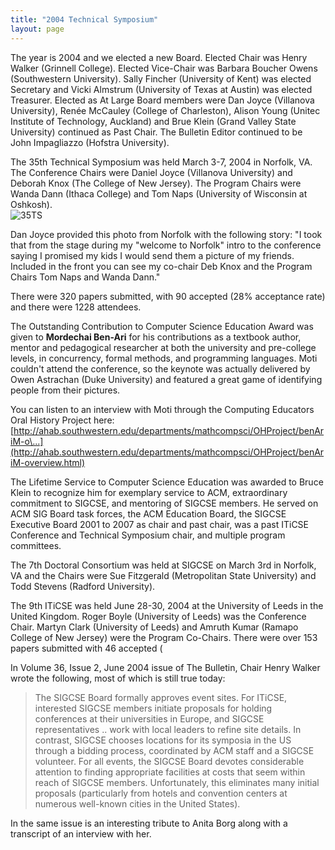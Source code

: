 ```yaml
---
title: "2004 Technical Symposium"
layout: page
---
```


The year is 2004 and we elected a new Board. Elected Chair was Henry
Walker (Grinnell College). Elected Vice-Chair was Barbara Boucher Owens
(Southwestern University). Sally Fincher (University of Kent) was
elected Secretary and Vicki Almstrum (University of Texas at Austin) was
elected Treasurer. Elected as At Large Board members were Dan Joyce
(Villanova University), Renée McCauley (College of Charleston), Alison
Young (Unitec Institute of Technology, Auckland) and Brue Klein (Grand
Valley State University) continued as Past Chair. The Bulletin Editor
continued to be John Impagliazzo (Hofstra University).

The 35th Technical Symposium was held March 3-7, 2004 in Norfolk, VA.
The Conference Chairs were Daniel Joyce (Villanova University) and
Deborah Knox (The College of New Jersey). The Program Chairs were Wanda
Dann (Ithaca College) and Tom Naps (University of Wisconsin at
Oshkosh).\
![35TS](../../files/images/50yearsofSIGCSE/35thTS.jpg)

Dan Joyce provided this photo from Norfolk with the following story: \"I
took that from the stage during my \"welcome to Norfolk\" intro to the
conference saying I promised my kids I would send them a picture of my
friends. Included in the front you can see my co-chair Deb Knox and the
Program Chairs Tom Naps and Wanda Dann.\"

There were 320 papers submitted, with 90 accepted (28% acceptance rate)
and there were 1228 attendees.

The Outstanding Contribution to Computer Science Education Award was
given to **Mordechai Ben-Ari** for his contributions as a textbook
author, mentor and pedagogical researcher at both the university and
pre-college levels, in concurrency, formal methods, and programming
languages. Moti couldn\'t attend the conference, so the keynote was
actually delivered by Owen Astrachan (Duke University) and featured a
great game of identifying people from their pictures.

You can listen to an interview with Moti through the Computing Educators
Oral History Project here:
[http://ahab.southwestern.edu/departments/mathcompsci/OHProject/benAriM-o\...](http://ahab.southwestern.edu/departments/mathcompsci/OHProject/benAriM-overview.html)

The Lifetime Service to Computer Science Education was awarded to Bruce
Klein to recognize him for exemplary service to ACM, extraordinary
commitment to SIGCSE, and mentoring of SIGCSE members. He served on ACM
SIG Board task forces, the ACM Education Board, the SIGCSE Executive
Board 2001 to 2007 as chair and past chair, was a past ITiCSE Conference
and Technical Symposium chair, and multiple program committees.

The 7th Doctoral Consortium was held at SIGCSE on March 3rd in Norfolk,
VA and the Chairs were Sue Fitzgerald (Metropolitan State University)
and Todd Stevens (Radford University).

The 9th ITiCSE was held June 28-30, 2004 at the University of Leeds in
the United Kingdom. Roger Boyle (University of Leeds) was the Conference
Chair. Martyn Clark (University of Leeds) and Amruth Kumar (Ramapo
College of New Jersey) were the Program Co-Chairs. There were over 153
papers submitted with 46 accepted (

In Volume 36, Issue 2, June 2004 issue of The Bulletin, Chair Henry
Walker wrote the following, most of which is still true today:

> The SIGCSE Board formally approves event sites. For ITiCSE, interested
> SIGCSE members initiate proposals for holding conferences at their
> universities in Europe, and SIGCSE representatives .. work with local
> leaders to refine site details. In contrast, SIGCSE chooses locations
> for its symposia in the US through a bidding process, coordinated by
> ACM staff and a SIGCSE volunteer. For all events, the SIGCSE Board
> devotes considerable attention to finding appropriate facilities at
> costs that seem within reach of SIGCSE members. Unfortunately, this
> eliminates many initial proposals (particularly from hotels and
> convention centers at numerous well-known cities in the United
> States).

In the same issue is an interesting tribute to Anita Borg along with a
transcript of an interview with her.